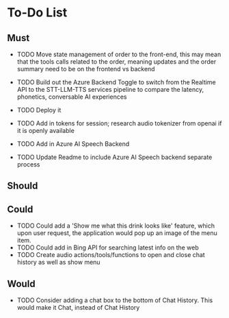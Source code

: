 # To-Do List

## Must

<!-- - TODO Change show history button text -->
<!-- - TODO Have Chat History Panel show who is speaking -->
<!-- - TODO Chat History, Align user right and assistant left, color -->
<!-- - TODO Chat History, have it keep up to the bottom always. -->
<!-- - TODO grounding in the history, help it show up correctly in the chat history. Consider removing it from the normal area when chat history is shown -->
<!-- - TODO increase the silence duration, edit the sensitivity -->
<!-- - TODO Get search tool up and running with realtime -->
<!-- - TODO Add UI elements to show the menu -->
<!-- - TODO Add UI elements to show the order -->
<!-- - TODO Add in the toggle-able elements to switch to the STT-LLM-TTS services pipeline to compare the latency, phonetics, conversable AI experiences -->
<!-- - TODO Update Azure AI Search index to be on the menuItems.json -->
<!-- - TODO Order Summary: Implement some sort of order state management, complete with price calculations. Needs to utilize function calling with the LLM. -->
<!-- - TODO Order Summary: Implement a way to provide the current order summary to the model. Maybe after each order update there is a call to the server after maybe four seconds to send to the server the order summary. -->
<!-- - TODO Move to its own github: voice assistant coffee chat -->
<!-- - TODO Update Readme for just Realtime MiddleTier -->

- TODO Move state management of order to the front-end, this may mean that the tools calls related to the order, meaning updates and the order summary need to be on the frontend vs backend
- TODO Build out the Azure Backend Toggle to switch from the Realtime API to the STT-LLM-TTS services pipeline to compare the latency, phonetics, conversable AI experiences
- TODO Deploy it
 
- TODO Add in tokens for session; research audio tokenizer from openai if it is openly available
- TODO Add in Azure AI Speech Backend
- TODO Update Readme to include Azure AI Speech backend separate process

## Should

<!-- - TODO Add PDF view in a left side panel for all files that are grounded on -->

## Could

- TODO Could add a 'Show me what this drink looks like' feature, which upon user request, the application would pop up an image of the menu item.
- TODO Could add in Bing API for searching latest info on the web
- TODO Create audio actions/tools/functions to open and close chat history as well as show menu

## Would

<!-- - TODO Add timestamp (7:10 AM in the middle, small) if a message hasn't been added in a few minutes.  -->
<!-- - TODO Add a dark theme -->
- TODO Consider adding a chat box to the bottom of Chat History. This would make it Chat, instead of Chat History
